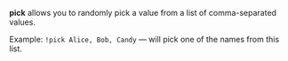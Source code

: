 **pick** allows you to randomly pick a value from a list of comma-separated values.

Example:
`!pick Alice, Bob, Candy` — will pick one of the names from this list.